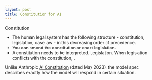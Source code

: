 ```yaml
---
layout: post
title: Constitution for AI
---
```


Constitution

- The human legal system has the following structure - constitution, legislation, case law - in this decreasing order of precedence.
- You can amend the constitution or enact legislation.
- A constitution needs to be interpreted. Legislation. When legislation conflicts with the constitution, .



Unlike Anthropic [AI Constitution](https://www.anthropic.com/news/claudes-constitution) (dated May 2023), the model spec describes exactly how the model will respond in certain situation.
